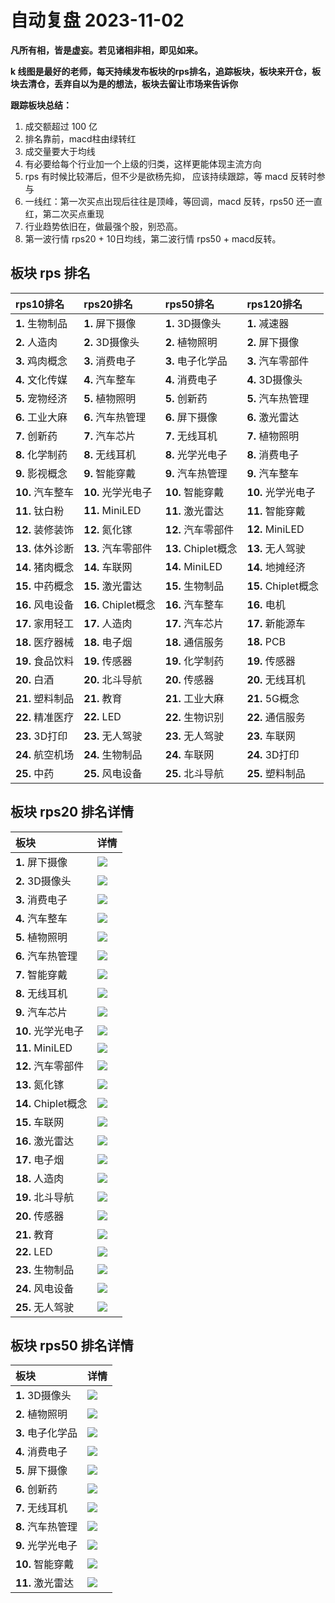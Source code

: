 # 自动复盘 2023-11-02

**凡所有相，皆是虚妄。若见诸相非相，即见如来。**

**k 线图是最好的老师，每天持续发布板块的rps排名，追踪板块，板块来开仓，板块去清仓，丢弃自以为是的想法，板块去留让市场来告诉你**
        
**跟踪板块总结：**
1. 成交额超过 100 亿
2. 排名靠前，macd柱由绿转红
3. 成交量要大于均线
4. 有必要给每个行业加一个上级的归类，这样更能体现主流方向
5. rps 有时候比较滞后，但不少是欲杨先抑， 应该持续跟踪，等 macd 反转时参与
6. 一线红：第一次买点出现后往往是顶峰，等回调，macd 反转，rps50 还一直红，第二次买点重现
7. 行业趋势依旧在，做最强个股，别恐高。
8. 第一波行情 rps20 + 10日均线，第二波行情 rps50 + macd反转。
        
## 板块 rps 排名
| rps10排名        | rps20排名           | rps50排名           | rps120排名          |
|:-----------------|:--------------------|:--------------------|:--------------------|
| **1.** 生物制品  | **1.** 屏下摄像     | **1.** 3D摄像头     | **1.** 减速器       |
| **2.** 人造肉    | **2.** 3D摄像头     | **2.** 植物照明     | **2.** 屏下摄像     |
| **3.** 鸡肉概念  | **3.** 消费电子     | **3.** 电子化学品   | **3.** 汽车零部件   |
| **4.** 文化传媒  | **4.** 汽车整车     | **4.** 消费电子     | **4.** 3D摄像头     |
| **5.** 宠物经济  | **5.** 植物照明     | **5.** 创新药       | **5.** 汽车热管理   |
| **6.** 工业大麻  | **6.** 汽车热管理   | **6.** 屏下摄像     | **6.** 激光雷达     |
| **7.** 创新药    | **7.** 汽车芯片     | **7.** 无线耳机     | **7.** 植物照明     |
| **8.** 化学制药  | **8.** 无线耳机     | **8.** 光学光电子   | **8.** 消费电子     |
| **9.** 影视概念  | **9.** 智能穿戴     | **9.** 汽车热管理   | **9.** 汽车整车     |
| **10.** 汽车整车 | **10.** 光学光电子  | **10.** 智能穿戴    | **10.** 光学光电子  |
| **11.** 钛白粉   | **11.** MiniLED     | **11.** 激光雷达    | **11.** 智能穿戴    |
| **12.** 装修装饰 | **12.** 氮化镓      | **12.** 汽车零部件  | **12.** MiniLED     |
| **13.** 体外诊断 | **13.** 汽车零部件  | **13.** Chiplet概念 | **13.** 无人驾驶    |
| **14.** 猪肉概念 | **14.** 车联网      | **14.** MiniLED     | **14.** 地摊经济    |
| **15.** 中药概念 | **15.** 激光雷达    | **15.** 生物制品    | **15.** Chiplet概念 |
| **16.** 风电设备 | **16.** Chiplet概念 | **16.** 汽车整车    | **16.** 电机        |
| **17.** 家用轻工 | **17.** 人造肉      | **17.** 汽车芯片    | **17.** 新能源车    |
| **18.** 医疗器械 | **18.** 电子烟      | **18.** 通信服务    | **18.** PCB         |
| **19.** 食品饮料 | **19.** 传感器      | **19.** 化学制药    | **19.** 传感器      |
| **20.** 白酒     | **20.** 北斗导航    | **20.** 传感器      | **20.** 无线耳机    |
| **21.** 塑料制品 | **21.** 教育        | **21.** 工业大麻    | **21.** 5G概念      |
| **22.** 精准医疗 | **22.** LED         | **22.** 生物识别    | **22.** 通信服务    |
| **23.** 3D打印   | **23.** 无人驾驶    | **23.** 无人驾驶    | **23.** 车联网      |
| **24.** 航空机场 | **24.** 生物制品    | **24.** 车联网      | **24.** 3D打印      |
| **25.** 中药     | **25.** 风电设备    | **25.** 北斗导航    | **25.** 塑料制品    |
## 板块 rps20 排名详情
| 板块                | 详情                                                                                                 |
|:--------------------|:-----------------------------------------------------------------------------------------------------|
| **1.** 屏下摄像     | ![](https://sykent-blog-image.oss-cn-beijing.aliyuncs.com/quant/image/2023/11/1698912346248-tmp.jpg) |
| **2.** 3D摄像头     | ![](https://sykent-blog-image.oss-cn-beijing.aliyuncs.com/quant/image/2023/11/1698912347989-tmp.jpg) |
| **3.** 消费电子     | ![](https://sykent-blog-image.oss-cn-beijing.aliyuncs.com/quant/image/2023/11/1698912349229-tmp.jpg) |
| **4.** 汽车整车     | ![](https://sykent-blog-image.oss-cn-beijing.aliyuncs.com/quant/image/2023/11/1698912350391-tmp.jpg) |
| **5.** 植物照明     | ![](https://sykent-blog-image.oss-cn-beijing.aliyuncs.com/quant/image/2023/11/1698912351460-tmp.jpg) |
| **6.** 汽车热管理   | ![](https://sykent-blog-image.oss-cn-beijing.aliyuncs.com/quant/image/2023/11/1698912352619-tmp.jpg) |
| **7.** 智能穿戴     | ![](https://sykent-blog-image.oss-cn-beijing.aliyuncs.com/quant/image/2023/11/1698912353614-tmp.jpg) |
| **8.** 无线耳机     | ![](https://sykent-blog-image.oss-cn-beijing.aliyuncs.com/quant/image/2023/11/1698912354629-tmp.jpg) |
| **9.** 汽车芯片     | ![](https://sykent-blog-image.oss-cn-beijing.aliyuncs.com/quant/image/2023/11/1698912355586-tmp.jpg) |
| **10.** 光学光电子  | ![](https://sykent-blog-image.oss-cn-beijing.aliyuncs.com/quant/image/2023/11/1698912356592-tmp.jpg) |
| **11.** MiniLED     | ![](https://sykent-blog-image.oss-cn-beijing.aliyuncs.com/quant/image/2023/11/1698912357695-tmp.jpg) |
| **12.** 汽车零部件  | ![](https://sykent-blog-image.oss-cn-beijing.aliyuncs.com/quant/image/2023/11/1698912358799-tmp.jpg) |
| **13.** 氮化镓      | ![](https://sykent-blog-image.oss-cn-beijing.aliyuncs.com/quant/image/2023/11/1698912359896-tmp.jpg) |
| **14.** Chiplet概念 | ![](https://sykent-blog-image.oss-cn-beijing.aliyuncs.com/quant/image/2023/11/1698912360948-tmp.jpg) |
| **15.** 车联网      | ![](https://sykent-blog-image.oss-cn-beijing.aliyuncs.com/quant/image/2023/11/1698912362005-tmp.jpg) |
| **16.** 激光雷达    | ![](https://sykent-blog-image.oss-cn-beijing.aliyuncs.com/quant/image/2023/11/1698912363029-tmp.jpg) |
| **17.** 电子烟      | ![](https://sykent-blog-image.oss-cn-beijing.aliyuncs.com/quant/image/2023/11/1698912364007-tmp.jpg) |
| **18.** 人造肉      | ![](https://sykent-blog-image.oss-cn-beijing.aliyuncs.com/quant/image/2023/11/1698912364982-tmp.jpg) |
| **19.** 北斗导航    | ![](https://sykent-blog-image.oss-cn-beijing.aliyuncs.com/quant/image/2023/11/1698912365957-tmp.jpg) |
| **20.** 传感器      | ![](https://sykent-blog-image.oss-cn-beijing.aliyuncs.com/quant/image/2023/11/1698912367193-tmp.jpg) |
| **21.** 教育        | ![](https://sykent-blog-image.oss-cn-beijing.aliyuncs.com/quant/image/2023/11/1698912368369-tmp.jpg) |
| **22.** LED         | ![](https://sykent-blog-image.oss-cn-beijing.aliyuncs.com/quant/image/2023/11/1698912369439-tmp.jpg) |
| **23.** 生物制品    | ![](https://sykent-blog-image.oss-cn-beijing.aliyuncs.com/quant/image/2023/11/1698912370415-tmp.jpg) |
| **24.** 风电设备    | ![](https://sykent-blog-image.oss-cn-beijing.aliyuncs.com/quant/image/2023/11/1698912371509-tmp.jpg) |
| **25.** 无人驾驶    | ![](https://sykent-blog-image.oss-cn-beijing.aliyuncs.com/quant/image/2023/11/1698912372557-tmp.jpg) |
## 板块 rps50 排名详情
| 板块              | 详情                                                                                                 |
|:------------------|:-----------------------------------------------------------------------------------------------------|
| **1.** 3D摄像头   | ![](https://sykent-blog-image.oss-cn-beijing.aliyuncs.com/quant/image/2023/11/1698912373602-tmp.jpg) |
| **2.** 植物照明   | ![](https://sykent-blog-image.oss-cn-beijing.aliyuncs.com/quant/image/2023/11/1698912374517-tmp.jpg) |
| **3.** 电子化学品 | ![](https://sykent-blog-image.oss-cn-beijing.aliyuncs.com/quant/image/2023/11/1698912375526-tmp.jpg) |
| **4.** 消费电子   | ![](https://sykent-blog-image.oss-cn-beijing.aliyuncs.com/quant/image/2023/11/1698912376416-tmp.jpg) |
| **5.** 屏下摄像   | ![](https://sykent-blog-image.oss-cn-beijing.aliyuncs.com/quant/image/2023/11/1698912377438-tmp.jpg) |
| **6.** 创新药     | ![](https://sykent-blog-image.oss-cn-beijing.aliyuncs.com/quant/image/2023/11/1698912378463-tmp.jpg) |
| **7.** 无线耳机   | ![](https://sykent-blog-image.oss-cn-beijing.aliyuncs.com/quant/image/2023/11/1698912379407-tmp.jpg) |
| **8.** 汽车热管理 | ![](https://sykent-blog-image.oss-cn-beijing.aliyuncs.com/quant/image/2023/11/1698912380381-tmp.jpg) |
| **9.** 光学光电子 | ![](https://sykent-blog-image.oss-cn-beijing.aliyuncs.com/quant/image/2023/11/1698912381300-tmp.jpg) |
| **10.** 智能穿戴  | ![](https://sykent-blog-image.oss-cn-beijing.aliyuncs.com/quant/image/2023/11/1698912382271-tmp.jpg) |
| **11.** 激光雷达  | ![](https://sykent-blog-image.oss-cn-beijing.aliyuncs.com/quant/image/2023/11/1698912383131-tmp.jpg) |